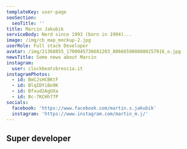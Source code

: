 ```yaml
---
templateKey: user-page
seoSection:
  seoTitle: ''
title: Marcin Jakubik
serviceBody: Nerd since 1993 (born in 1994)...
image: /img/cb_map_mockup-2.jpg
userRole: Full stack Developer
avatar: /img/21368855_1700045736681203_8066659086080257016_o.jpg
newsTitle: Some news about Marcin
instagram:
  user: clockbeatsbrescia.it
instagramPhotos:
  - id: BmCJsHCBKtF
  - id: BlqIDYiBo9K
  - id: Bfxud2AgUXa
  - id: Bc-7KCHh77P
socials:
  facebook: 'https://www.facebook.com/martin.s.jakubik'
  instagram: 'https://www.instagram.com/martin_m.j/'
---
```

## Super developer
